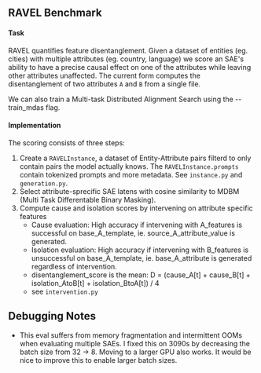 ## RAVEL Benchmark

#### Task 
RAVEL quantifies feature disentanglement. Given a dataset of entities (eg. cities) with multiple attributes (eg. country, language) we score an SAE's ability to have a precise causal effect on one of the attributes while leaving other attributes unaffected. The current form computes the disentanglement of two attributes `A` and `B` from a single file.

We can also train a Multi-task Distributed Alignment Search using the --train_mdas flag.


#### Implementation
The scoring consists of three steps:
1. Create a `RAVELInstance`, a dataset of Entity-Attribute pairs filterd to only contain pairs the model actually knows. The `RAVELInstance.prompts` contain tokenized prompts and more metadata. See `instance.py` and `generation.py`.
2. Select attribute-sprecific SAE latens with cosine similarity to MDBM (Multi Task Differentable Binary Masking).
3. Compute cause and isolation scores by intervening on attribute specific features
    - Cause evaluation: High accuracy if intervening with A_features is successful on base_A_template, ie. source_A_attribute_value is generated.
    - Isolation evaluation: High accuracy if intervening with B_features is unsuccessful on base_A_template, ie. base_A_attribute is generated regardless of intervention.
    - disentanglement_score is the mean: D = (cause_A[t] + cause_B[t] + isolation_AtoB[t] + isolation_BtoA[t]) / 4
    - see `intervention.py`

## Debugging Notes

- This eval suffers from memory fragmentation and intermittent OOMs when evaluating multiple SAEs. I fixed this on 3090s by decreasing the batch size from 32 -> 8. Moving to a larger GPU also works. It would be nice to improve this to enable larger batch sizes.